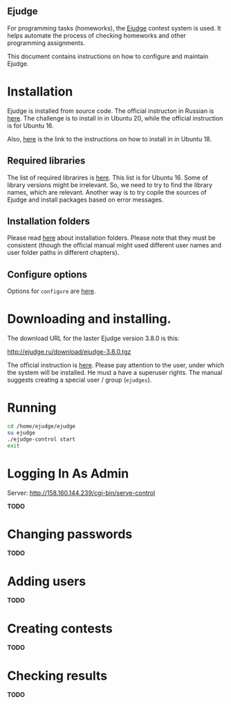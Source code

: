 Ejudge
---

For programming tasks (homeworks), the [Ejudge](https://ejudge.ru) contest system is used.
It helps automate the process of checking homeworks and other programming assignments.

This document contains instructions on how to configure and maintain Ejudge.

# Installation

Ejudge is installed from source code.
The official instructon in Russian is
[here](https://ejudge.ru/wiki/index.php/Инсталляция_из_исходных_текстов).
The challenge is to install in in Ubuntu 20, while the official instruction is for Ubuntu 16.

Also, [here](https://zharaskhan.com/ru/posts/ejudge-installation) is the link
to the instructions on how to install in in Ubuntu 18.

## Required libraries

The list of required librarires is [here](https://ejudge.ru/download/ubuntu-16-install-packages-x86_64).
This list is for Ubuntu 16. Some of library versions might be irrelevant.
So, we need to try to find the library names, which are relevant.
Another way is to try copile the sources of Ejudge and install packages based on error messages.

## Installation folders

Please read [here](https://ejudge.ru/wiki/index.php/Инсталляционные_каталоги)
about installation folders. Please note that they must be consistent
(though the official manual might used different user names and user folder paths in different chapters).

## Configure options

Options for `configure` are [here](https://ejudge.ru/wiki/index.php/Рекомендуемые_опции_configure). 

# Downloading and installing.

The download URL for the laster Ejudge version 3.8.0 is this:

http://ejudge.ru/download/ejudge-3.8.0.tgz

The official instruction is [here](https://ejudge.ru/wiki/index.php/Инсталляция_системы_ejudge).
Please pay attention to the user, under which the system will be installed.
He must a have a superuser rights. The manual suggests creating a special user / group (`ejudges`). 

# Running

```bash
cd /home/ejudge/ejudge
su ejudge
./ejudge-control start
exit
```

# Logging In As Admin

Server:
http://158.160.144.239/cgi-bin/serve-control

__TODO__

# Changing passwords

__TODO__

# Adding users

__TODO__

# Creating contests

__TODO__

# Checking results

__TODO__
